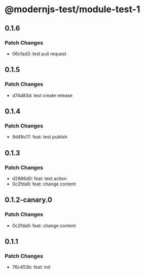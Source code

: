 # @modernjs-test/module-test-1

## 0.1.6

### Patch Changes

- 06cfad3: test pull request

## 0.1.5

### Patch Changes

- d74d83d: test create release

## 0.1.4

### Patch Changes

- 9d49c17: feat: test publish

## 0.1.3

### Patch Changes

- d2886d0: feat: test action
- 0c2fda9: feat: change content

## 0.1.2-canary.0

### Patch Changes

- 0c2fda9: feat: change content

## 0.1.1

### Patch Changes

- 76c453b: feat: init
